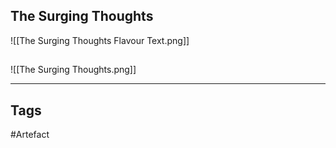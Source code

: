 ## The Surging Thoughts
![[The Surging Thoughts Flavour Text.png]]

## 
![[The Surging Thoughts.png]]

---
## Tags
#Artefact